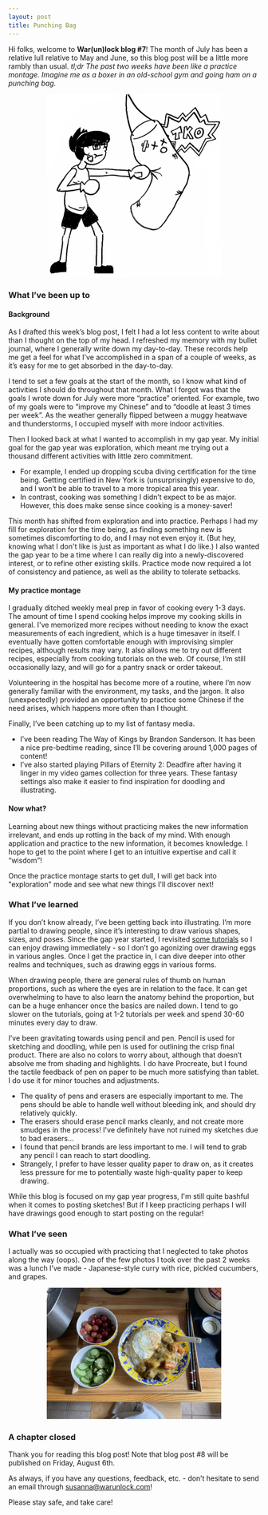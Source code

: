 ```yaml
---
layout: post
title: Punching Bag
---
```


Hi folks, welcome to **War(un)lock blog #7**! The month of July has been a relative lull relative to May and June, so this blog post will be a little more rambly than usual. *tl;dr The past two weeks have been like a practice montage. Imagine me as a boxer in an old-school gym and going ham on a punching bag.*

<div style="text-align:center"><img src="/images/blog7/blog7-boxing-doodle.png" width="350"></div>

### What I’ve been up to

#### Background
As I drafted this week’s blog post, I felt I had a lot less content to write about than I thought on the top of my head. I refreshed my memory with my bullet journal, where I generally write down my day-to-day. These records help me get a feel for what I’ve accomplished in a span of a couple of weeks, as it’s easy for me to get absorbed in the day-to-day.

I tend to set a few goals at the start of the month, so I know what kind of activities I should do throughout that month. What I forgot was that the goals I wrote down for July were more “practice” oriented. For example, two of my goals were to “improve my Chinese” and to “doodle at least 3 times per week”. As the weather generally flipped between a muggy heatwave and thunderstorms, I occupied myself with more indoor activities.

Then I looked back at what I wanted to accomplish in my gap year. My initial goal for the gap year was exploration, which meant me trying out a thousand different activities with little zero commitment.
* For example, I ended up dropping scuba diving certification for the time being. Getting certified in New York is (unsurprisingly) expensive to do, and I won’t be able to travel to a more tropical area this year.
* In contrast, cooking was something I didn’t expect to be as major. However, this does make sense since cooking is a money-saver!

This month has shifted from exploration and into practice. Perhaps I had my fill for exploration for the time being, as finding something new is sometimes discomforting to do, and I may not even enjoy it. (But hey, knowing what I don't like is just as important as what I do like.) I also wanted the gap year to be a time where I can really dig into a newly-discovered interest, or to refine other existing skills. Practice mode now required a lot of consistency and patience, as well as the ability to tolerate setbacks.

#### My practice montage
I gradually ditched weekly meal prep in favor of cooking every 1-3 days. The amount of time I spend cooking helps improve my cooking skills in general. I've memorized more recipes without needing to know the exact measurements of each ingredient, which is a huge timesaver in itself. I eventually have gotten comfortable enough with improvising simpler recipes, although results may vary. It also allows me to try out different recipes, especially from cooking tutorials on the web. Of course, I’m still occasionally lazy, and will go for a pantry snack or order takeout.

Volunteering in the hospital has become more of a routine, where I’m now generally familiar with the environment, my tasks, and the jargon. It also (unexpectedly) provided an opportunity to practice some Chinese if the need arises, which happens more often than I thought.

Finally, I’ve been catching up to my list of fantasy media.
* I’ve been reading The Way of Kings by Brandon Sanderson. It has been a nice pre-bedtime reading, since I’ll be covering around 1,000 pages of content!
* I’ve also started playing Pillars of Eternity 2: Deadfire after having it linger in my video games collection for three years. These fantasy settings also make it easier to find inspiration for doodling and illustrating.

#### Now what?
Learning about new things without practicing makes the new information irrelevant, and ends up rotting in the back of my mind. With enough application and practice to the new information, it becomes knowledge. I hope to get to the point where I get to an intuitive expertise and call it “wisdom”!

Once the practice montage starts to get dull, I will get back into "exploration" mode and see what new things I'll discover next!

### What I’ve learned
If you don’t know already, I’ve been getting back into illustrating. I’m more partial to drawing people, since it’s interesting to draw various shapes, sizes, and poses. Since the gap year started, I revisited [some tutorials](https://m.youtube.com/playlist?list=PL1tiwbzkOjQz9JtZAJ6ZUWYhaPb-vhapJ) so I can enjoy drawing immediately - so I don’t go agonizing over drawing eggs in various angles. Once I get the practice in, I can dive deeper into other realms and techniques, such as drawing eggs in various forms.

When drawing people, there are general rules of thumb on human proportions, such as where the eyes are in relation to the face. It can get overwhelming to have to also learn the anatomy behind the proportion, but can be a huge enhancer once the basics are nailed down. I tend to go slower on the tutorials, going at 1-2 tutorials per week and spend 30-60 minutes every day to draw.

I’ve been gravitating towards using pencil and pen. Pencil is used for sketching and doodling, while pen is used for outlining the crisp final product. There are also no colors to worry about, although that doesn’t absolve me from shading and highlights. I do have Procreate, but I found the tactile feedback of pen on paper to be much more satisfying than tablet. I do use it for minor touches and adjustments.

* The quality of pens and erasers are especially important to me. The pens should be able to handle well without bleeding ink, and should dry relatively quickly.
* The erasers should erase pencil marks cleanly, and not create more smudges in the process! I've definitely have not ruined my sketches due to bad erasers...
* I found that pencil brands are less important to me. I will tend to grab any pencil I can reach to start doodling.
* Strangely, I prefer to have lesser quality paper to draw on, as it creates less pressure for me to potentially waste high-quality paper to keep drawing.

While this blog is focused on my gap year progress, I'm still quite bashful when it comes to posting sketches! But if I keep practicing perhaps I will have drawings good enough to start posting on the regular!

### What I’ve seen
I actually was so occupied with practicing that I neglected to take photos along the way (oops). One of the few photos I took over the past 2 weeks was a lunch I’ve made - Japanese-style curry with rice, pickled cucumbers, and grapes.

<div style="text-align:center"><img src="/images/blog7/blog7-curry.JPG" width="350"></div>

### A chapter closed
Thank you for reading this blog post! Note that blog post #8 will be published on Friday, August 6th.

As always, if you have any questions, feedback, etc. - don’t hesitate to send an email through [susanna@warunlock.com](mailto:susanna@warunlock.com)!

Please stay safe, and take care!


